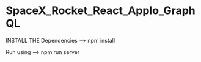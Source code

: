 # SpaceX_Rocket_React_Applo_GraphQL

INSTALL THE Dependencies
--> npm install

Run using 
--> npm run server

